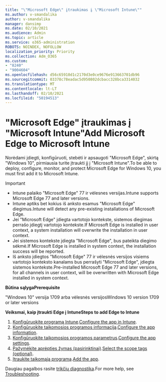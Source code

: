 ```yaml
---
title: "\"Microsoft Edge\" įtraukimas į \"Microsoft Intune\""
ms.author: v-smandalika
author: v-smandalika
manager: dansimp
ms.date: 02/10/2021
ms.audience: Admin
ms.topic: article
ms.service: o365-administration
ROBOTS: NOINDEX, NOFOLLOW
localization_priority: Priority
ms.collection: Adm_O365
ms.custom:
- "8240"
- "9004604"
ms.openlocfilehash: d56c65910d1c2170d3e0ce9676e913663701db96
ms.sourcegitcommit: 03378c78eadac5d950802dcbacc328bca3314032
ms.translationtype: MT
ms.contentlocale: lt-LT
ms.lasthandoff: 02/10/2021
ms.locfileid: "50194513"
---
```

# <a name="add-microsoft-edge-to-microsoft-intune"></a><span data-ttu-id="d96dc-102">"Microsoft Edge" įtraukimas į "Microsoft Intune"</span><span class="sxs-lookup"><span data-stu-id="d96dc-102">Add Microsoft Edge to Microsoft Intune</span></span>

<span data-ttu-id="d96dc-103">Norėdami įdiegti, konfigūruoti, stebėti ir apsaugoti "Microsoft Edge", skirtą "Windows 10", pirmiausia turite įtraukti jį į "Microsoft Intune".</span><span class="sxs-lookup"><span data-stu-id="d96dc-103">To be able to deploy, configure, monitor, and protect Microsoft Edge for Windows 10, you must first add it to Microsoft Intune.</span></span>

> [!IMPORTANT]
- <span data-ttu-id="d96dc-104">Intune palaiko "Microsoft Edge" 77 ir vėlesnes versijas.</span><span class="sxs-lookup"><span data-stu-id="d96dc-104">Intune supports Microsoft Edge 77 and later versions.</span></span>
- <span data-ttu-id="d96dc-105">Intune aptiks bet kokius iš anksto esamus "Microsoft Edge" diegimus.</span><span class="sxs-lookup"><span data-stu-id="d96dc-105">Intune will detect any pre-existing installations of Microsoft Edge.</span></span>
- <span data-ttu-id="d96dc-106">Jei "Microsoft Edge" įdiegta vartotojo kontekste, sistemos diegimas perrašo įdiegtį vartotojo kontekste.</span><span class="sxs-lookup"><span data-stu-id="d96dc-106">If Microsoft Edge is installed in user context, a system installation will overwrite the installation in user context.</span></span>
- <span data-ttu-id="d96dc-107">Jei sistemos kontekste įdiegta "Microsoft Edge", bus pateikta diegimo sėkmė.</span><span class="sxs-lookup"><span data-stu-id="d96dc-107">If Microsoft Edge is installed in system context, the installation success will be reported.</span></span>
- <span data-ttu-id="d96dc-108">Iš anksto įdiegtos "Microsoft Edge" 77 ir vėlesnės versijos visiems vartotojo konteksto kanalams bus perrašyti "Microsoft Edge", įdiegta sistemos kontekste.</span><span class="sxs-lookup"><span data-stu-id="d96dc-108">Pre-installed Microsoft Edge 77 and later versions, for all channels in user context, will be overwritten with Microsoft Edge installed in system context.</span></span>

<span data-ttu-id="d96dc-109">**Būtina sąlyga**</span><span class="sxs-lookup"><span data-stu-id="d96dc-109">**Prerequisite**</span></span>

<span data-ttu-id="d96dc-110">"Windows 10" versija 1709 arba vėlesnės versijos</span><span class="sxs-lookup"><span data-stu-id="d96dc-110">Windows 10 version 1709 or later versions</span></span>

<span data-ttu-id="d96dc-111">**Veiksmai, kaip įtraukti Edge į Intune**</span><span class="sxs-lookup"><span data-stu-id="d96dc-111">**Steps to add Edge to Intune**</span></span>

1. <span data-ttu-id="d96dc-112">[Konfigūruokite programą Intune](https://docs.microsoft.com/mem/intune/apps/apps-windows-edge).</span><span class="sxs-lookup"><span data-stu-id="d96dc-112">[Configure the app in Intune](https://docs.microsoft.com/mem/intune/apps/apps-windows-edge).</span></span>
2. <span data-ttu-id="d96dc-113">[Konfigūruokite taikomosios programos informaciją](https://docs.microsoft.com/mem/intune/apps/apps-windows-edge).</span><span class="sxs-lookup"><span data-stu-id="d96dc-113">[Configure the app information](https://docs.microsoft.com/mem/intune/apps/apps-windows-edge).</span></span>
3. <span data-ttu-id="d96dc-114">[Konfigūruokite taikomosios programos parametrus](https://docs.microsoft.com/mem/intune/apps/apps-windows-edge).</span><span class="sxs-lookup"><span data-stu-id="d96dc-114">[Configure the app settings](https://docs.microsoft.com/mem/intune/apps/apps-windows-edge).</span></span>
4. <span data-ttu-id="d96dc-115">[Pažymėkite aprėpties žymas (pasirinktinai)](https://docs.microsoft.com/mem/intune/apps/apps-windows-edge).</span><span class="sxs-lookup"><span data-stu-id="d96dc-115">[Select the scope tags (optional)](https://docs.microsoft.com/mem/intune/apps/apps-windows-edge).</span></span>
5. <span data-ttu-id="d96dc-116">[Įtraukite taikomąją programą](https://docs.microsoft.com/mem/intune/apps/apps-windows-edge).</span><span class="sxs-lookup"><span data-stu-id="d96dc-116">[Add the app](https://docs.microsoft.com/mem/intune/apps/apps-windows-edge).</span></span>

<span data-ttu-id="d96dc-117">Daugiau pagalbos rasite [trikčių diagnostika](https://docs.microsoft.com/mem/intune/apps/apps-windows-edge).</span><span class="sxs-lookup"><span data-stu-id="d96dc-117">For more help, see [Troubleshooting](https://docs.microsoft.com/mem/intune/apps/apps-windows-edge).</span></span>




